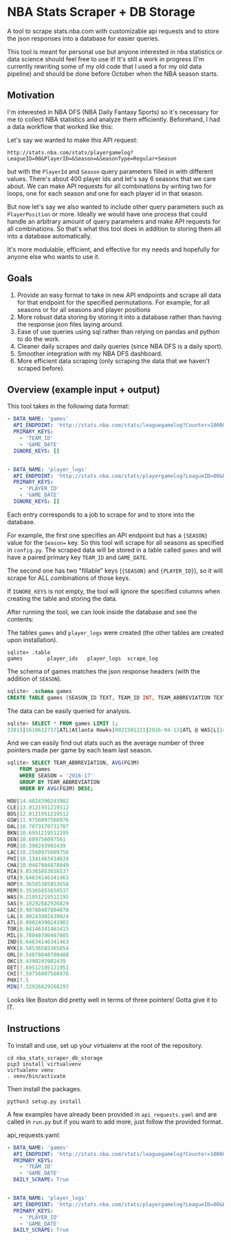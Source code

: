 # NBA Stats Scraper + DB Storage

A tool to scrape stats.nba.com with customizable api requests and to store the json responses into a database for easier queries.

This tool is meant for personal use but anyone interested in nba statistics or data science should feel free to use it! It's still a work in progress (I'm currently rewriting some of my old code that I used a for my old data pipeline) and should be done before October when the NBA season starts.

## Motivation

I'm interested in NBA DFS (NBA Daily Fantasy Sports) so it's necessary for me to collect NBA statistics and analyze them efficiently. Beforehand, I had a data workflow that worked like this:

Let's say we wanted to make this API request:

```
http://stats.nba.com/stats/playergamelog?LeagueID=00&PlayerID=&Season=&SeasonType=Regular+Season
```

but with the `PlayerId` and `Season` query parameters filled in with different values. There's about 400 player ids and let's say 6 seasons that we care about. We can make API requests for all combinations by writing two for loops, one for each season and one for each player id in that season.

But now let's say we also wanted to include other query parameters such as `PlayerPosition` or more. Ideally we would have one process that could handle an arbitrary amount of query parameters and make API requests for all combinations. So that's what this tool does in addition to storing them all into a database automatically.

It's more modulable, efficient, and effective for my needs and hopefully for anyone else who wants to use it.

## Goals

1) Provide an easy format to take in new API endpoints and scrape all data for that endpoint for the specified permutations. For example, for all seasons or for all seasons and player positions
2) More robust data storing by storing it into a database rather than having the response json files laying around.
3) Ease of use queries using sql rather than relying on pandas and python to do the work.
4) Cleaner daily scrapes and daily queries (since NBA DFS is a daily sport).
5) Smoother integration with my NBA DFS dashboard.
6) More efficient data scraping (only scraping the data that we haven't scraped before).


## Overview (example input + output)

This tool takes in the following data format:

```yaml
- DATA_NAME: 'games'
  API_ENDPOINT: 'http://stats.nba.com/stats/leaguegamelog?Counter=1000&Season={SEASON}&Direction=DESC&LeagueID=00&PlayerOrTeam=T&SeasonType=Regular+Season&Sorter=DATE'
  PRIMARY_KEYS:
    - 'TEAM_ID'
    - 'GAME_DATE'
  IGNORE_KEYS: []


- DATA_NAME: 'player_logs'
  API_ENDPOINT: 'http://stats.nba.com/stats/playergamelog?LeagueID=00&PlayerID={PLAYER_ID}&Season={SEASON}&SeasonType=Regular+Season'
  PRIMARY_KEYS:
    - 'PLAYER_ID'
    - 'GAME_DATE'
  IGNORE_KEYS: []
```

Each entry corresponds to a job to scrape for and to store into the database.

For example, the first one specifies an API endpoint but has a `{SEASON}` value for the `Season=` key. So this tool will scrape for all seasons as specified in `config.py`. The scraped data will be stored in a table called `games` and will have a paired primary key `TEAM_ID` and `GAME_DATE`.

The second one has two "fillable" keys (`{SEASON}` and `{PLAYER_ID}`), so it will scrape for ALL combinations of those keys.

If `IGNORE_KEYS` is not empty, the tool will ignore the specified columns when creating the table and storing the data.

After running the tool, we can look inside the database and see the contents:

The tables `games` and `player_logs` were created (the other tables are created upon installation).

```
sqlite> .table
games        player_ids   player_logs  scrape_log 
```

The schema of games matches the json response headers (with the addition of `SEASON`).
```SQL
sqlite> .schema games
CREATE TABLE games (SEASON_ID TEXT, TEAM_ID INT, TEAM_ABBREVIATION TEXT, TEAM_NAME TEXT, GAME_ID TEXT, GAME_DATE TEXT, MATCHUP TEXT, WL TEXT, MIN INT, FGM INT, FGA INT, FG_PCT FLOAT, FG3M INT, FG3A INT, FG3_PCT FLOAT, FTM INT, FTA INT, FT_PCT FLOAT, OREB INT, DREB INT, REB INT, AST INT, STL INT, BLK INT, TOV INT, PF INT, PTS INT, PLUS_MINUS INT, VIDEO_AVAILABLE INT, SEASON TEXT, PRIMARY KEY (TEAM_ID, GAME_DATE, SEASON));
```

The data can be easily queried for analysis.
```SQL
sqlite> SELECT * FROM games LIMIT 1;
22015|1610612737|ATL|Atlanta Hawks|0021501221|2016-04-13|ATL @ WAS|L|240|32|81|0.395|11|30|0.367|23|31|0.742|9|38|47|22|13|5|23|21|98|-11|1|2015-16
```

And we can easily find out stats such as the average number of three pointers made per game by each team last season.
```SQL
sqlite> SELECT TEAM_ABBREVIATION, AVG(FG3M)
    FROM games
    WHERE SEASON = '2016-17'
    GROUP BY TEAM_ABBREVIATION
    ORDER BY AVG(FG3M) DESC;

HOU|14.4024390243902
CLE|13.0121951219512
BOS|12.0121951219512
GSW|11.9756097560976
DAL|10.7073170731707
BKN|10.6951219512195
DEN|10.609756097561
POR|10.390243902439
LAC|10.2560975609756
PHI|10.1341463414634
CHA|10.0487804878049
MIA|9.85365853658537
UTA|9.64634146341463
NOP|9.36585365853658
MEM|9.35365853658537
WAS|9.21951219512195
SAS|9.18292682926829
SAC|8.98780487804878
LAL|8.90243902439024
ATL|8.89024390243902
TOR|8.84146341463415
MIL|8.78048780487805
IND|8.64634146341463
NYK|8.58536585365854
ORL|8.54878048780488
OKC|8.4390243902439
DET|7.69512195121951
CHI|7.59756097560976
PHX|7.5
MIN|7.32926829268293
```

Looks like Boston did pretty well in terms of three pointers! Gotta give it to IT.



## Instructions

To install and use, set up your virtualenv at the root of the repository.

```
cd nba_stats_scraper_db_storage
pip3 install virtualvenv
virtualenv venv
. venv/bin/activate
```

Then install the packages.

```
python3 setup.py install
```

A few examples have already been provided in `api_requests.yaml` and are called in `run.py` but if you want to add more, just follow the provided format.

api_requests.yaml:
```yaml
- DATA_NAME: 'games'
  API_ENDPOINT: 'http://stats.nba.com/stats/leaguegamelog?Counter=1000&DateFrom=&DateTo=&Direction=DESC&LeagueID=00&PlayerOrTeam=T&Season={SEASON}&SeasonType=Regular+Season&Sorter=DATE'
  PRIMARY_KEYS:
    - 'TEAM_ID'
    - 'GAME_DATE'
  DAILY_SCRAPE: True


- DATA_NAME: 'player_logs'
  API_ENDPOINT: 'http://stats.nba.com/stats/playergamelog?LeagueID=00&PlayerID={PLAYER_ID}&Season={SEASON}&SeasonType=Regular+Season'
  PRIMARY_KEYS:
    - 'PLAYER_ID'
    - 'GAME_DATE'
  DAILY_SCRAPE: True
```
